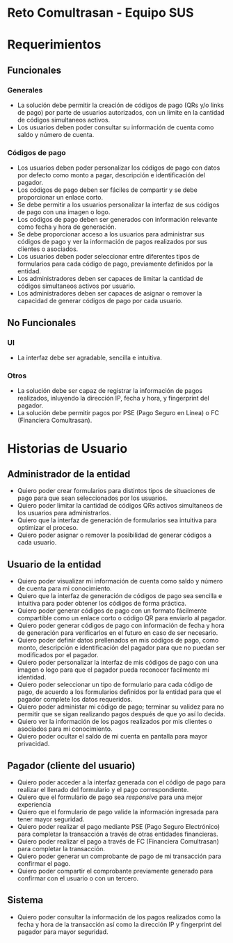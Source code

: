 # Reto Comultrasan - Equipo SUS

# Requerimientos

## Funcionales

### Generales
- La solución debe permitir la creación de códigos de pago (QRs y/o links de pago) por parte de usuarios autorizados, con un límite en la cantidad de códigos simultaneos activos.
- Los usuarios deben poder consultar su información de cuenta como saldo y número de cuenta.

### Códigos de pago
- Los usuarios deben poder personalizar los códigos de pago con datos por defecto como monto a pagar, descripción e identificación del pagador.
- Los códigos de pago deben ser fáciles de compartir y se debe proporcionar un enlace corto.
- Se debe permitir a los usuarios personalizar la interfaz de sus códigos de pago con una imagen o logo.
- Los códigos de pago deben ser generados con información relevante como fecha y hora de generación.
- Se debe proporcionar acceso a los usuarios para administrar sus códigos de pago y ver la información de pagos realizados por sus clientes o asociados.
- Los usuarios deben poder seleccionar entre diferentes tipos de formularios para cada código de pago, previamente definidos por la entidad.
- Los administradores deben ser capaces de limitar la cantidad de códigos simultaneos activos por usuario.
- Los administradores deben ser capaces de asignar o remover la capacidad de generar códigos de pago por cada usuario.

## No Funcionales

### UI
- La interfaz debe ser agradable, sencilla e intuitiva.

### Otros
- La solución debe ser capaz de registrar la información de pagos realizados, inluyendo la dirección IP, fecha y hora, y fingerprint del pagador.
- La solución debe permitir pagos por PSE (Pago Seguro en Línea) o FC (Financiera Comultrasan).

# Historias de Usuario

## Administrador de la entidad
- Quiero poder crear formularios para distintos tipos de situaciones de pago para que sean seleccionados por los usuarios.
- Quiero poder limitar la cantidad de códigos QRs activos simultaneos de los usuarios para administrarlos.
- Quiero que la interfaz de generación de formularios sea intuitiva para optimizar el proceso.
- Quiero poder asignar o remover la posibilidad de generar códigos a cada usuario.

## Usuario de la entidad
- Quiero poder visualizar mi información de cuenta como saldo y número de cuenta para mi conocimiento.
- Quiero que la interfaz de generación de códigos de pago sea sencilla e intuitiva para poder obtener los códigos de forma práctica.
- Quiero poder generar códigos de pago con un formato fácilmente compartible como un enlace corto o código QR para enviarlo al pagador.
- Quiero poder generar códigos de pago con información de fecha y hora de generación para verificarlos en el futuro en caso de ser necesario.
- Quiero poder definir datos prellenados en mis códigos de pago, como monto, descripción e identificación del pagador para que no puedan ser modificados por el pagador.
- Quiero poder personalizar la interfaz de mis códigos de pago con una imagen o logo para que el pagador pueda reconocer facilmente mi identidad.
- Quiero poder seleccionar un tipo de formulario para cada código de pago, de acuerdo a los formularios definidos por la entidad para que el pagador complete los datos requeridos.
- Quiero poder administar mi código de pago; terminar su validez para no permitir que se sigan realizando pagos después de que yo así lo decida.
- Quiero ver la información de los pagos realizados por mis clientes o asociados para mi conocimiento.
- Quiero poder ocultar el saldo de mi cuenta en pantalla para mayor privacidad.

## Pagador (cliente del usuario)
- Quiero poder acceder a la interfaz generada con el código de pago para realizar el llenado del formulario y el pago correspondiente.
- Quiero que el formulario de pago sea *responsive* para una mejor experiencia
- Quiero que el formulario de pago valide la información ingresada para tener mayor seguridad.
- Quiero poder realizar el pago mediante PSE (Pago Seguro Electrónico) para completar la transacción a través de otras entidades financieras.
- Quiero poder realizar el pago a través de FC (Financiera Comultrasan) para completar la transacción.
- Quiero poder generar un comprobante de pago de mi transacción para confirmar el pago.
- Quiero poder compartir el comprobante previamente generado para confirmar con el usuario o con un tercero.
## Sistema
- Quiero poder consultar la información de los pagos realizados como la fecha y hora de la transacción así como la dirección IP y fingerprint del pagador para mayor seguridad.